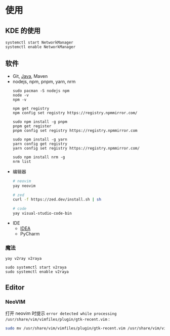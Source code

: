 # 使用
## KDE 的使用
```
systemctl start NetworkManager
systemctl enable NetworkManager
```
## 软件
- Git, [Java](https://bell-sw.com/pages/downloads/#jdk-21-lts), Maven
- nodejs, npm, pnpm, yarn, nrm
   ```
   sudo pacman -S nodejs npm
   node -v
   npm -v
   
   npm get registry
   npm config set registry https://registry.npmmirror.com/
   
   sudo npm install -g pnpm
   pnpm get register
   pnpm config set registry https://registry.npmmirror.com
   
   sudo npm install -g yarn
   yarn config get registry
   yarn config set registry https://registry.npmmirror.com/
   
   sudo npm install nrm -g
   nrm list
   ```
- 编辑器
   ```sh
   # neovim
   yay neovim
   
   # zed
   curl -f https://zed.dev/install.sh | sh
   
   # code
   yay visual-studio-code-bin
   ```
- IDE
   - [IDEA](~/it/editor/jetbrains/idea.md)
   - PyCharm



### 魔法
```
yay v2ray v2raya
```
```
sudo systemctl start v2raya
sudo systemctl enable v2raya
```
## Editor
### NeoVIM
打开 neovim 时提示 `error detected while processing /usr/share/vim/vimfiles/plugin/gtk-recent.vim` :
```sh
sudo mv /usr/share/vim/vimfiles/plugin/gtk-recent.vim /usr/share/vim/vimfiles/plugin/gtk-recent.vim.bak
```
